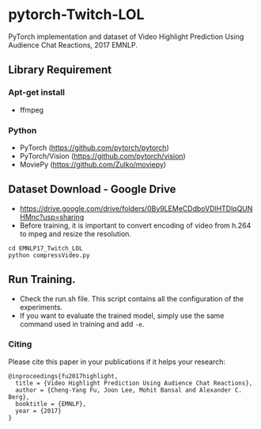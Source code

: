 # pytorch-Twitch-LOL
PyTorch implementation and dataset of Video Highlight Prediction Using Audience Chat Reactions, 2017 EMNLP.


## Library Requirement 

### Apt-get install 
 
 - ffmpeg


### Python 
 - PyTorch (https://github.com/pytorch/pytorch)
 - PyTorch/Vision (https://github.com/pytorch/vision)
 - MoviePy (https://github.com/Zulko/moviepy)
 

## Dataset Download - Google Drive 

 - https://drive.google.com/drive/folders/0By9LEMeCDdboVDlHTDlqQUNHMnc?usp=sharing
 - Before training, it is important to convert encoding of video from h.264 to mpeg and resize the resolution. 
 
 ```shell
 cd EMNLP17_Twitch_LOL
 python compressVideo.py
 ```
## Run Training. 

 - Check the run.sh file. This script contains all the configuration of the experiments. 
 - If you want to evaluate the trained model, simply use the same command used in training and add `-e`. 


### Citing 

Please cite this paper in your publications if it helps your research:

    @inproceedings{fu2017highlight,
      title = {Video Highlight Prediction Using Audience Chat Reactions},
      author = {Cheng-Yang Fu, Joon Lee, Mohit Bansal and Alexander C. Berg},
      booktitle = {EMNLP},
      year = {2017}
    }

